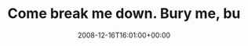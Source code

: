 ---
retweeted: false
source: <a href="http://twitter.com" rel="nofollow">Twitter Web Client</a>
entities:
  hashtags:
  - text: acoustic
    indices:
    - '62'
    - '71'
  - text: alternatives
    indices:
    - '72'
    - '85'
  symbols: []
  user_mentions: []
  urls: []
display_text_range:
- '0'
- '85'
favorite_count: '0'
id_str: '1060836810'
truncated: false
retweet_count: '0'
id: '1060836810'
created_at: Tue Dec 16 16:01:00 +0000 2008
favorited: false
full_text: |-
  Come break me down.
  Bury me, bury me.
  I am finished with you. #acoustic #alternatives
lang: en
tags:
- acoustic
- alternatives
- pesos:twitter
date: '2008-12-16T16:01:00+00:00'
src: https://twitter.com/bascht/status/1060836810
original_url: https://twitter.com/bascht/status/1060836810
type: twitter_tweet
text: |-
  Come break me down.
  Bury me, bury me.
  I am finished with you. #acoustic #alternatives
title: |-
  Come break me down.
  Bury me, bu

---